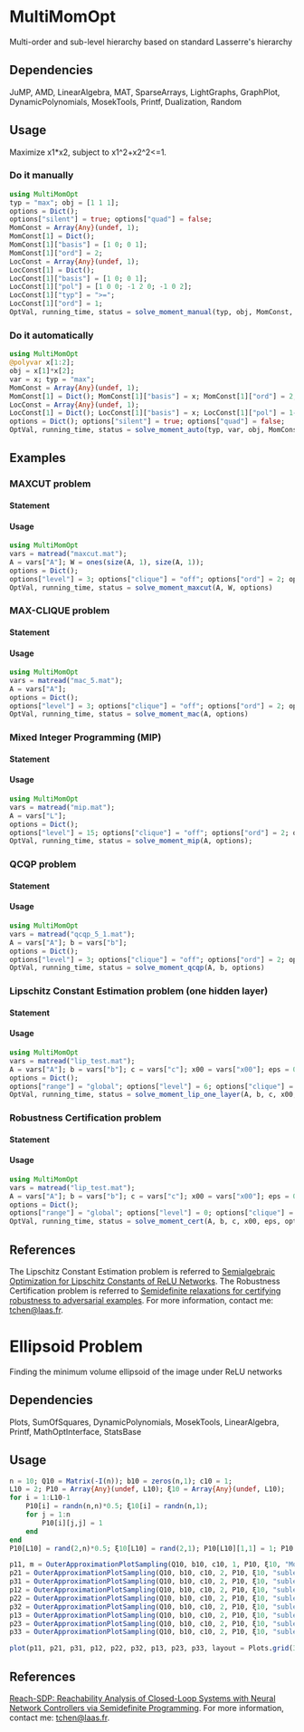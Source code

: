 # MultiMomOpt
Multi-order and sub-level hierarchy based on standard Lasserre's hierarchy

## Dependencies
JuMP, AMD, LinearAlgebra, MAT, SparseArrays, LightGraphs, GraphPlot, DynamicPolynomials, MosekTools, Printf, Dualization, Random

## Usage
Maximize x1*x2, subject to x1^2+x2^2<=1.

### Do it manually
```Julia
using MultiMomOpt
typ = "max"; obj = [1 1 1];
options = Dict();
options["silent"] = true; options["quad"] = false;
MomConst = Array{Any}(undef, 1);
MomConst[1] = Dict();
MomConst[1]["basis"] = [1 0; 0 1];
MomConst[1]["ord"] = 2;
LocConst = Array{Any}(undef, 1);
LocConst[1] = Dict();
LocConst[1]["basis"] = [1 0; 0 1];
LocConst[1]["pol"] = [1 0 0; -1 2 0; -1 0 2];
LocConst[1]["typ"] = ">=";
LocConst[1]["ord"] = 1;
OptVal, running_time, status = solve_moment_manual(typ, obj, MomConst, LocConst, options);
```

### Do it automatically
```Julia
using MultiMomOpt
@polyvar x[1:2];
obj = x[1]*x[2];
var = x; typ = "max";
MomConst = Array{Any}(undef, 1);
MomConst[1] = Dict(); MomConst[1]["basis"] = x; MomConst[1]["ord"] = 2;
LocConst = Array{Any}(undef, 1);
LocConst[1] = Dict(); LocConst[1]["basis"] = x; LocConst[1]["pol"] = 1-sum(x.^2); LocConst[1]["typ"] = ">="; LocConst[1]["ord"] = 1;
options = Dict(); options["silent"] = true; options["quad"] = false;
OptVal, running_time, status = solve_moment_auto(typ, var, obj, MomConst, LocConst, options);
```

## Examples
### MAXCUT problem
#### Statement
#### Usage
```Julia
using MultiMomOpt
vars = matread("maxcut.mat");
A = vars["A"]; W = ones(size(A, 1), size(A, 1));
options = Dict();
options["level"] = 3; options["clique"] = "off"; options["ord"] = 2; options["silent"] = true; options["quad"] = true;
OptVal, running_time, status = solve_moment_maxcut(A, W, options)
```

### MAX-CLIQUE problem
#### Statement
#### Usage
```Julia
using MultiMomOpt
vars = matread("mac_5.mat");
A = vars["A"];
options = Dict();
options["level"] = 3; options["clique"] = "off"; options["ord"] = 2; options["silent"] = true; options["quad"] = true;
OptVal, running_time, status = solve_moment_mac(A, options)
```

### Mixed Integer Programming (MIP)
#### Statement
#### Usage
```Julia
using MultiMomOpt
vars = matread("mip.mat");
A = vars["L"];
options = Dict();
options["level"] = 15; options["clique"] = "off"; options["ord"] = 2; options["silent"] = true; options["quad"] = true;
OptVal, running_time, status = solve_moment_mip(A, options);
```

### QCQP problem
#### Statement
#### Usage
```Julia
using MultiMomOpt
vars = matread("qcqp_5_1.mat");
A = vars["A"]; b = vars["b"];
options = Dict();
options["level"] = 3; options["clique"] = "off"; options["ord"] = 2; options["silent"] = true; options["quad"] = true;
OptVal, running_time, status = solve_moment_qcqp(A, b, options)
```

### Lipschitz Constant Estimation problem (one hidden layer)
#### Statement
#### Usage
```Julia
using MultiMomOpt
vars = matread("lip_test.mat");
A = vars["A"]; b = vars["b"]; c = vars["c"]; x00 = vars["x00"]; eps = 0.1;
options = Dict();
options["range"] = "global"; options["level"] = 6; options["clique"] = "off"; options["ord"] = 2; options["silent"] = true; options["quad"] = true;
OptVal, running_time, status = solve_moment_lip_one_layer(A, b, c, x00, eps, options);
```

### Robustness Certification problem
#### Statement
#### Usage
```Julia
using MultiMomOpt
vars = matread("lip_test.mat");
A = vars["A"]; b = vars["b"]; c = vars["c"]; x00 = vars["x00"]; eps = 0.1;
options = Dict();
options["range"] = "global"; options["level"] = 0; options["clique"] = "off"; options["ord"] = 2; options["silent"] = true; options["quad"] = true;
OptVal, running_time, status = solve_moment_cert(A, b, c, x00, eps, options);
```

## References
The Lipschitz Constant Estimation problem is referred to [Semialgebraic Optimization for Lipschitz Constants of ReLU Networks](https://arxiv.org/abs/2002.03657). The Robustness Certification problem is referred to [Semidefinite relaxations for certifying robustness to adversarial examples](https://arxiv.org/abs/1811.01057). For more information, contact me: tchen@laas.fr.

# Ellipsoid Problem
Finding the minimum volume ellipsoid of the image under ReLU networks

## Dependencies
Plots, SumOfSquares, DynamicPolynomials, MosekTools, LinearAlgebra, Printf, MathOptInterface, StatsBase

## Usage
```Julia
n = 10; Q10 = Matrix(-I(n)); b10 = zeros(n,1); c10 = 1;
L10 = 2; P10 = Array{Any}(undef, L10); ξ10 = Array{Any}(undef, L10);
for i = 1:L10-1
    P10[i] = randn(n,n)*0.5; ξ10[i] = randn(n,1);
    for j = 1:n
        P10[i][j,j] = 1
    end
end
P10[L10] = rand(2,n)*0.5; ξ10[L10] = rand(2,1); P10[L10][1,1] = 1; P10[L10][2,2] = 1;

p11, m = OuterApproximationPlotSampling(Q10, b10, c10, 1, P10, ξ10, "Morari", L10);
p21 = OuterApproximationPlotSampling(Q10, b10, c10, 2, P10, ξ10, "sublevel", L10, lv=2, morari=m, meth="cycle_v");
p31 = OuterApproximationPlotSampling(Q10, b10, c10, 2, P10, ξ10, "sublevel", L10, lv=2, morari=m, meth="order_v");
p12 = OuterApproximationPlotSampling(Q10, b10, c10, 2, P10, ξ10, "sublevel", L10, lv=3, morari=m, meth="order_v");
p22 = OuterApproximationPlotSampling(Q10, b10, c10, 2, P10, ξ10, "sublevel", L10, lv=4, morari=m, meth="order_v");
p32 = OuterApproximationPlotSampling(Q10, b10, c10, 2, P10, ξ10, "sublevel", L10, lv=5, morari=m, meth="order_v");
p13 = OuterApproximationPlotSampling(Q10, b10, c10, 2, P10, ξ10, "sublevel", L10, lv=6, morari=m, meth="order_v");
p23 = OuterApproximationPlotSampling(Q10, b10, c10, 2, P10, ξ10, "sublevel", L10, lv=7, morari=m, meth="order_v");
p33 = OuterApproximationPlotSampling(Q10, b10, c10, 2, P10, ξ10, "sublevel", L10, lv=8, morari=m, meth="order_v");

plot(p11, p21, p31, p12, p22, p32, p13, p23, p33, layout = Plots.grid(3,3), fmt = :png)
```

## References
[Reach-SDP: Reachability Analysis of Closed-Loop Systems with Neural Network Controllers via Semidefinite Programming](https://arxiv.org/abs/2004.07876). For more information, contact me: tchen@laas.fr.
